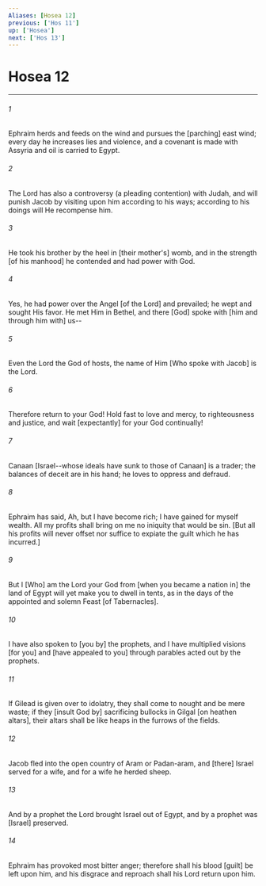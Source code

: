 ```yaml
---
Aliases: [Hosea 12]
previous: ['Hos 11']
up: ['Hosea']
next: ['Hos 13']
---
```

# Hosea 12

***


###### 1 


Ephraim herds and feeds on the wind and pursues the [parching] east wind; every day he increases lies and violence, and a covenant is made with Assyria and oil is carried to Egypt. 


###### 2 


The Lord has also a controversy (a pleading contention) with Judah, and will punish Jacob by visiting upon him according to his ways; according to his doings will He recompense him. 


###### 3 


He took his brother by the heel in [their mother's] womb, and in the strength [of his manhood] he contended and had power with God. 


###### 4 


Yes, he had power over the Angel [of the Lord] and prevailed; he wept and sought His favor. He met Him in Bethel, and there [God] spoke with [him and through him with] us-- 


###### 5 


Even the Lord the God of hosts, the name of Him [Who spoke with Jacob] is the Lord. 


###### 6 


Therefore return to your God! Hold fast to love and mercy, to righteousness and justice, and wait [expectantly] for your God continually! 


###### 7 


Canaan [Israel--whose ideals have sunk to those of Canaan] is a trader; the balances of deceit are in his hand; he loves to oppress and defraud. 


###### 8 


Ephraim has said, Ah, but I have become rich; I have gained for myself wealth. All my profits shall bring on me no iniquity that would be sin. [But all his profits will never offset nor suffice to expiate the guilt which he has incurred.] 


###### 9 


But I [Who] am the Lord your God from [when you became a nation in] the land of Egypt will yet make you to dwell in tents, as in the days of the appointed and solemn Feast [of Tabernacles]. 


###### 10 


I have also spoken to [you by] the prophets, and I have multiplied visions [for you] and [have appealed to you] through parables acted out by the prophets. 


###### 11 


If Gilead is given over to idolatry, they shall come to nought and be mere waste; if they [insult God by] sacrificing bullocks in Gilgal [on heathen altars], their altars shall be like heaps in the furrows of the fields. 


###### 12 


Jacob fled into the open country of Aram or Padan-aram, and [there] Israel served for a wife, and for a wife he herded sheep. 


###### 13 


And by a prophet the Lord brought Israel out of Egypt, and by a prophet was [Israel] preserved. 


###### 14 


Ephraim has provoked most bitter anger; therefore shall his blood [guilt] be left upon him, and his disgrace and reproach shall his Lord return upon him.
